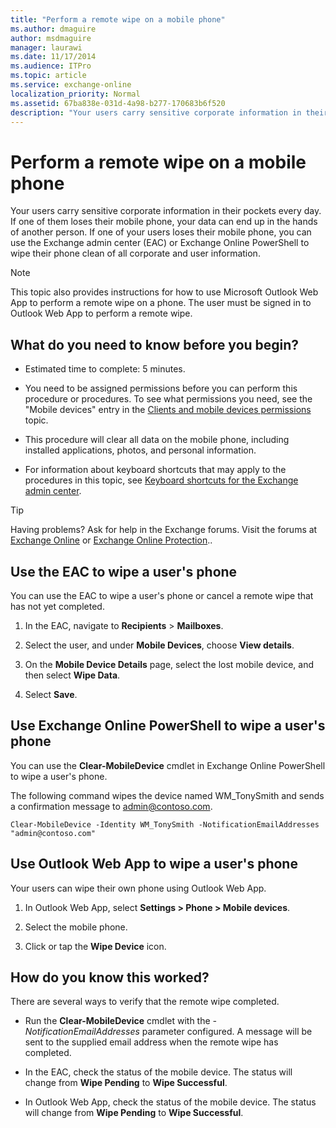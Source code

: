 ```yaml
---
title: "Perform a remote wipe on a mobile phone"
ms.author: dmaguire
author: msdmaguire
manager: laurawi
ms.date: 11/17/2014
ms.audience: ITPro
ms.topic: article
ms.service: exchange-online
localization_priority: Normal
ms.assetid: 67ba838e-031d-4a98-b277-170683b6f520
description: "Your users carry sensitive corporate information in their pockets every day. If one of them loses their mobile phone, your data can end up in the hands of another person. If one of your users loses their mobile phone, you can use the Exchange admin center (EAC) or Exchange Online PowerShell to wipe their phone clean of all corporate and user information."
---
```


# Perform a remote wipe on a mobile phone

Your users carry sensitive corporate information in their pockets every day. If one of them loses their mobile phone, your data can end up in the hands of another person. If one of your users loses their mobile phone, you can use the Exchange admin center (EAC) or Exchange Online PowerShell to wipe their phone clean of all corporate and user information. 
  
> [!NOTE]
> This topic also provides instructions for how to use Microsoft Outlook Web App to perform a remote wipe on a phone. The user must be signed in to Outlook Web App to perform a remote wipe. 
  
## What do you need to know before you begin?

- Estimated time to complete: 5 minutes.
    
- You need to be assigned permissions before you can perform this procedure or procedures. To see what permissions you need, see the "Mobile devices" entry in the [Clients and mobile devices permissions](https://technet.microsoft.com/library/57eca42a-5a7f-4c65-89f0-7a84f2dbea19.aspx) topic. 
    
- This procedure will clear all data on the mobile phone, including installed applications, photos, and personal information.
    
- For information about keyboard shortcuts that may apply to the procedures in this topic, see [Keyboard shortcuts for the Exchange admin center](../../accessibility/keyboard-shortcuts-in-admin-center.md).
    
> [!TIP]
> Having problems? Ask for help in the Exchange forums. Visit the forums at [Exchange Online](https://go.microsoft.com/fwlink/p/?linkId=267542) or [Exchange Online Protection](https://go.microsoft.com/fwlink/p/?linkId=285351).. 
  
## Use the EAC to wipe a user's phone

You can use the EAC to wipe a user's phone or cancel a remote wipe that has not yet completed. 
  
1. In the EAC, navigate to **Recipients** \> **Mailboxes**.
    
2. Select the user, and under **Mobile Devices**, choose **View details**.
    
3. On the **Mobile Device Details** page, select the lost mobile device, and then select **Wipe Data**.
    
4. Select **Save**.
    
## Use Exchange Online PowerShell to wipe a user's phone

You can use the **Clear-MobileDevice** cmdlet in Exchange Online PowerShell to wipe a user's phone. 
  
The following command wipes the device named WM_TonySmith and sends a confirmation message to admin@contoso.com.
  
```
Clear-MobileDevice -Identity WM_TonySmith -NotificationEmailAddresses "admin@contoso.com"
```

## Use Outlook Web App to wipe a user's phone

Your users can wipe their own phone using Outlook Web App. 
  
1. In Outlook Web App, select **Settings \> Phone \> Mobile devices**.
    
2. Select the mobile phone.
    
3. Click or tap the **Wipe Device** icon. 
    
## How do you know this worked?

There are several ways to verify that the remote wipe completed.
  
- Run the **Clear-MobileDevice** cmdlet with the _-NotificationEmailAddresses_ parameter configured. A message will be sent to the supplied email address when the remote wipe has completed. 
    
- In the EAC, check the status of the mobile device. The status will change from **Wipe Pending** to **Wipe Successful**.
    
- In Outlook Web App, check the status of the mobile device. The status will change from **Wipe Pending** to **Wipe Successful**.
    

